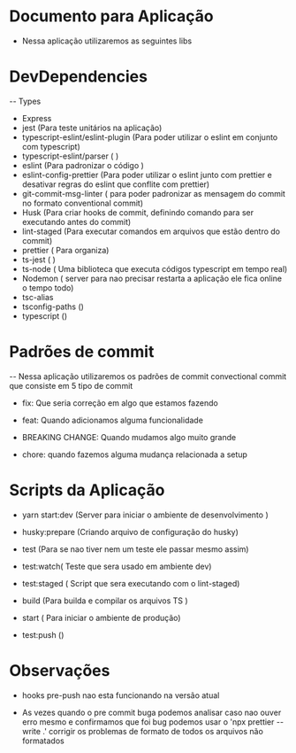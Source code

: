 # Documento para Aplicação

- Nessa aplicação utilizaremos as seguintes libs

# DevDependencies

-- Types

- Express
- jest (Para teste unitários na aplicação)
- typescript-eslint/eslint-plugin (Para poder utilizar o eslint em conjunto com typescript)
- typescript-eslint/parser ( )
- eslint (Para padronizar o código )
- eslint-config-prettier (Para poder utilizar o eslint junto com prettier e desativar regras do eslint que conflite com prettier)
- git-commit-msg-linter ( para poder padronizar as mensagem do commit no formato conventional commit)
- Husk (Para criar hooks de commit, definindo comando para ser executando antes do commit)
- lint-staged (Para executar comandos em arquivos que estão dentro do commit)
- prettier ( Para organiza)
- ts-jest ( )
- ts-node ( Uma biblioteca que executa códigos typescript em tempo real)
- Nodemon ( server para nao precisar restarta a aplicação ele fica online o tempo todo)
- tsc-alias
- tsconfig-paths ()
- typescript ()

# Padrões de commit

-- Nessa aplicação utilizaremos os padrões de commit convectional commit que consiste em 5 tipo de commit

- fix: Que seria correção em algo que estamos fazendo

- feat: Quando adicionamos alguma funcionalidade

- BREAKING CHANGE: Quando mudamos algo muito grande

- chore: quando fazemos alguma mudança relacionada a setup

# Scripts da Aplicação

- yarn start:dev (Server para iniciar o ambiente de desenvolvimento )

- husky:prepare (Criando arquivo de configuração do husky)

- test (Para se nao tiver nem um teste ele passar mesmo assim)

- test:watch( Teste que sera usado em ambiente dev)

- test:staged ( Script que sera executando com o lint-staged)

- build (Para builda e compilar os arquivos TS )

- start ( Para iniciar o ambiente de produção)

- test:push ()

# Observações

- hooks pre-push nao esta funcionando na versão atual

- As vezes quando o pre commit buga podemos analisar caso nao ouver erro mesmo e confirmamos que foi bug podemos usar o  'npx prettier --write .' corrigir os problemas de formato de todos os arquivos não formatados
